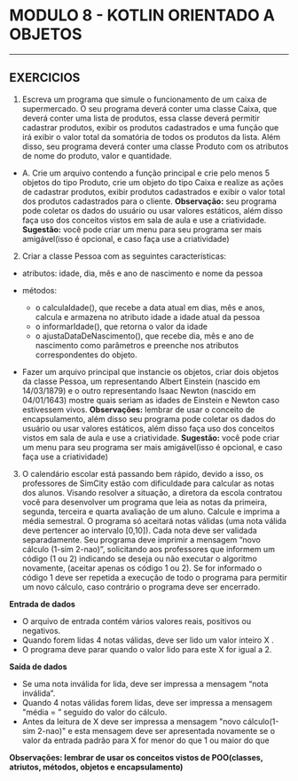 # MODULO 8 - KOTLIN ORIENTADO A OBJETOS
<hr>

## EXERCICIOS

1. Escreva um programa que simule o funcionamento de um caixa de supermercado. O seu programa deverá conter uma classe Caixa, que deverá conter uma lista de produtos, essa classe deverá permitir cadastrar produtos, exibir os produtos cadastrados e uma função que irá exibir o valor total da somatória de todos os produtos da lista. Além disso, seu programa deverá conter uma classe Produto com os atributos de nome do produto, valor e quantidade.

- A.  Crie um arquivo contendo a função principal e crie pelo menos 5 objetos do tipo Produto, crie um objeto do tipo Caixa e realize as ações de cadastrar produtos, exibir produtos cadastrados e exibir o valor total dos produtos cadastrados para o cliente.
**Observação:** seu programa pode coletar os dados do usuário ou usar valores estáticos, além disso faça uso dos conceitos vistos em sala de aula e use a criatividade.
**Sugestão:** você pode criar um menu para seu programa ser mais amigável(isso é opcional, e caso faça use a criatividade)

2. Criar a classe Pessoa com as seguintes características:
- atributos: idade, dia, mês e ano de nascimento e nome da pessoa 
- métodos:
   - o calculaIdade(), que recebe a data atual em dias, mês e anos, calcula e armazena no atributo idade a idade atual da pessoa 
   - o informarIdade(), que retorna o valor da idade
   - o ajustaDataDeNascimento(), que recebe dia, mês e ano de nascimento como parâmetros e preenche nos atributos correspondentes do objeto.

- Fazer um arquivo principal que instancie os objetos, criar dois objetos da classe Pessoa, um representando Albert Einstein (nascido em 14/03/1879) e o outro representando Isaac Newton (nascido em 04/01/1643) mostre quais seriam as idades de Einstein e Newton caso estivessem vivos.
**Observações:** lembrar de usar o conceito de encapsulamento, além disso seu programa pode coletar os dados do usuário ou usar valores estáticos, além disso faça uso dos conceitos vistos em sala de aula e use a criatividade.
**Sugestão:** você pode criar um menu para seu programa ser mais amigável(isso é opcional, e caso faça use a criatividade)

3. O calendário escolar está passando bem rápido, devido a isso, os professores de SimCity estão com dificuldade para calcular as notas dos alunos. Visando resolver a situação, a diretora da escola contratou você para desenvolver um programa que leia as notas da primeira, segunda, terceira e quarta avaliação de um aluno. Calcule e imprima a média semestral. O programa só aceitará notas válidas (uma nota válida deve pertencer ao intervalo [0,10]). Cada nota deve ser validada separadamente. Seu programa deve imprimir a mensagem “novo cálculo (1-sim 2-nao)”, solicitando aos professores que informem um código (1 ou 2) indicando se deseja ou não executar o algoritmo novamente, (aceitar apenas os código 1 ou 2). Se for informado o código 1 deve ser repetida a execução de todo o programa para permitir um novo cálculo, caso contrário o programa deve ser encerrado.

**Entrada de dados**
- O arquivo de entrada contém vários valores reais, positivos ou negativos.
- Quando forem lidas 4 notas válidas, deve ser lido um valor inteiro X .
- O programa deve parar quando o valor lido para este X for igual a 2.

**Saída de dados**
- Se uma nota inválida for lida, deve ser impressa a mensagem “nota inválida”.
- Quando 4 notas válidas forem lidas, deve ser impressa a mensagem "média = ” seguido do valor do cálculo.
- Antes da leitura de X deve ser impressa a mensagem "novo cálculo(1-sim 2-nao)" e esta mensagem deve ser apresentada novamente se o valor da entrada padrão para X for menor do que 1 ou maior do que

**Observações: lembrar de usar os conceitos vistos de POO(classes, atriutos, métodos, objetos e encapsulamento)**
